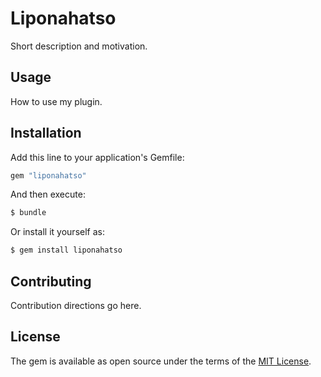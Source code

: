 # Liponahatso
Short description and motivation.

## Usage
How to use my plugin.

## Installation
Add this line to your application's Gemfile:

```ruby
gem "liponahatso"
```

And then execute:
```bash
$ bundle
```

Or install it yourself as:
```bash
$ gem install liponahatso
```

## Contributing
Contribution directions go here.

## License
The gem is available as open source under the terms of the [MIT License](https://opensource.org/licenses/MIT).
